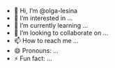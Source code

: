 - 👋 Hi, I’m @olga-lesina
- 👀 I’m interested in ...
- 🌱 I’m currently learning ...
- 💞️ I’m looking to collaborate on ...
- 📫 How to reach me ...
- 😄 Pronouns: ...
- ⚡ Fun fact: ...

<!---
olga-lesina/olga-lesina is a ✨ special ✨ repository because its `README.md` (this file) appears on your GitHub profile.
You can click the Preview link to take a look at your changes.
--->
